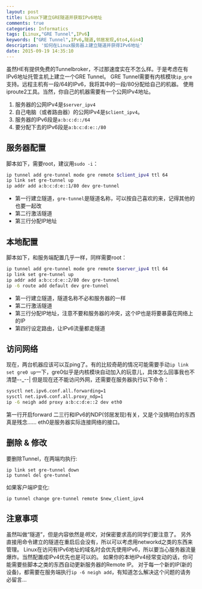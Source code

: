 ```yaml
---
layout: post
title: Linux下建立GRE隧道并获取IPv6地址
comments: true
categories: Informatics
tags: [Linux,"GRE Tunnel",IPv6]
keywords: ["GRE Tunnel",IPv6,隧道,邻居发现,6to4,6in4]
description: '如何在Linux服务器上建立隧道并获得IPv6地址'
date: 2015-09-19 14:35:10
---
```

虽然HE有提供免费的Tunnelbroker，不过那速度实在不怎么样。于是考虑在有IPv6地址托管主机上建立一个GRE Tunnel。
GRE Tunnel需要有内核模块`ip_gre`支持。远程主机有一段/64的IPv6，我将其中的一段/80分配给自己的机器。
使用iproute2工具。当然，你自己的机器需要有一个公网IPv4地址。

1. 服务器的公网IPv4是`$server_ipv4`
2. 自己电脑（或者路由器）的公网IPv4是`$client_ipv4`。
3. 服务器的IPv6段是`a:b:c:d::/64`
4. 要分配下去的IPv6段是`a:b:c:d:e::/80`

## 服务器配置
脚本如下，需要root，建议用`sudo -i`：
``` bash
ip tunnel add gre-tunnel mode gre remote $client_ipv4 ttl 64
ip link set gre-tunnel up
ip addr add a:b:c:d:e::1/80 dev gre-tunnel
```

* 第一行建立隧道，`gre-tunnel`是隧道名称，可以按自己喜欢的来，记得其他的也要一起改
* 第二行激活隧道
* 第三行分配IP地址

<!--more-->
## 本地配置
脚本如下，和服务端配置几乎一样，同样需要root：
``` bash
ip tunnel add gre-tunnel mode gre remote $server_ipv4 ttl 64
ip link set gre-tunnel up
ip addr add a:b:c:d:e::2/80 dev gre-tunnel
ip -6 route add default dev gre-tunnel
```

* 第一行建立隧道，隧道名称不必和服务器的一样
* 第二行激活隧道
* 第三行分配IP地址，注意不要和服务器的冲突，这个IP也是将要暴露在网络上的IP
* 第四行设定路由，让IPv6流量都走隧道

## 访问网络
现在，两台机器应该可以互ping了。有的比较奇葩的情况可能需要手动`ip link set gre0 up`一下，gre0似乎是内核模块自动加入的玩意儿，具体怎么回事我也不清楚--\_--|
但是现在还不能访问外网，还需要在服务器执行以下命令：
``` bash
sysctl net.ipv6.conf.all.forwarding=1
sysctl net.ipv6.conf.all.proxy_ndp=1
ip -6 neigh add proxy a:b:c:d:e::2 dev eth0
```
第一行开启forward
二三行和IPv6的NDP(邻居发现)有关，又是个没搞明白的东西真是残念......
eth0是服务器实际连接网络的接口。

## 删除 & 修改
要删除Tunnel，在两端均执行:

    ip link set gre-tunnel down
    ip tunnel del gre-tunnel

如果客户端IP变化:

    ip tunnel change gre-tunnel remote $new_client_ipv4

## 注意事项
虽然叫做“隧道”，但是内容依然是*明文*，对保密要求高的同学们要注意了。
另外直接用命令建立的隧道在重启后会没有，所以可以考虑用networkd之类的东西来管理。
Linux在访问有IPv6地址的域名时会优先使用IPv6，所以要当心服务器流量爆炸。当然配置成IPv4优先也是可以的。
如果你的本地IPv4经常变动的话，你可能需要些脚本之类的东西自动更新服务器的Remote IP。
对于每一个新的IP(新的设备)，都需要在服务端执行`ip -6 neigh add`，有知道怎么解决这个问题的请务必留言...
